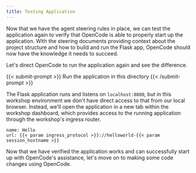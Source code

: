 ```yaml
---
title: Testing Application
---
```


Now that we have the agent steering rules in place, we can test the application again to verify that OpenCode is able to properly start up the application. With the steering documents providing context about the project structure and how to build and run the Flask app, OpenCode should now have the knowledge it needs to succeed.

Let's direct OpenCode to run the application again and see the difference.

{{< submit-prompt >}}
Run the application in this directory
{{< /submit-prompt >}}

The Flask application runs and listens on `localhost:8080`, but in this workshop environment we don't have direct access to that from our local browser. Instead, we'll open the application in a new tab within the workshop dashboard, which provides access to the running application through the workshop's ingress router.

```dashboard:reload-dashboard
name: Hello
url: {{< param ingress_protocol >}}://helloworld-{{< param session_hostname >}}
```

Now that we have verified the application works and can successfully start up with OpenCode's assistance, let's move on to making some code changes using OpenCode.
